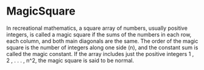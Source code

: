 # MagicSquare
In recreational mathematics, a square array of numbers, usually positive integers, is called a magic square if the sums of the numbers in each row, each column, and both main diagonals are the same. The order of the magic square is the number of integers along one side (n), and the constant sum is called the magic constant. If the array includes just the positive integers  1 , 2 , . . . , n^2, the magic square is said to be normal. 

